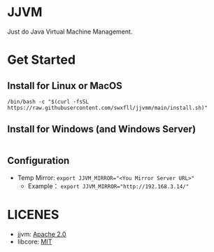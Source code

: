 # JJVM

Just do Java Virtual Machine Management.

# Get Started

## Install for Linux or MacOS

```shell
/bin/bash -c "$(curl -fsSL https://raw.githubusercontent.com/swxfll/jjvmm/main/install.sh)"
```

## Install for Windows (and Windows Server)
```powershell
```

## Configuration

- Temp Mirror: ``export JJVM_MIRROR="<You Mirror Server URL>"``
  - Example： ``export JJVM_MIRROR="http://192.168.3.14/"``

# LICENES

- jjvm: [Apache 2.0](https://www.apache.org/licenses/LICENSE-2.0.txt)
- libcore: [MIT](https://choosealicense.com/licenses/mit/)

